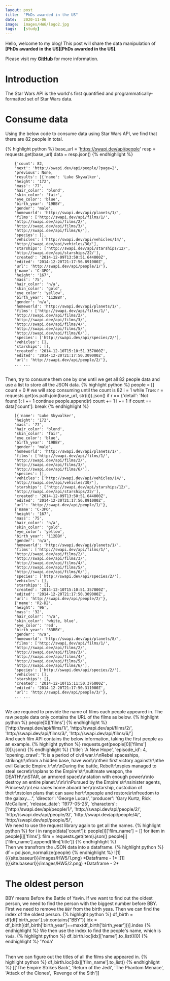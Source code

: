 ```yaml
---
layout: post
title:  "PhDs awarded in the US"
date:   2020-11-06
image:  images/HW6/logo2.jpg
tags:   [study]
---
```


Hello, welcome to my blog! This post will share the data manipulation of **[PhDs awarded in the US][PhDs awarded in the US]**.

Please visit my **[GitHub][GitHub]** for more information. 

# Introduction
The Star Wars API is the world's first quantified and programmatically-formatted set of Star Wars data.

# Consume data
Using the below code to consume data using Star Wars API, we find that there are 82 people in total. 

{% highlight python %}
base_url = 'https://swapi.dev/api/people'
resp = requests.get(base_url)
data = resp.json()
{% endhighlight %}

        {'count': 82,
        'next': 'http://swapi.dev/api/people/?page=2',
        'previous': None,
        'results': [{'name': 'Luke Skywalker',
        'height': '172',
        'mass': '77',
        'hair_color': 'blond',
        'skin_color': 'fair',
        'eye_color': 'blue',
        'birth_year': '19BBY',
        'gender': 'male',
        'homeworld': 'http://swapi.dev/api/planets/1/',
        'films': ['http://swapi.dev/api/films/1/',
        'http://swapi.dev/api/films/2/',
        'http://swapi.dev/api/films/3/',
        'http://swapi.dev/api/films/6/'],
        'species': [],
        'vehicles': ['http://swapi.dev/api/vehicles/14/',
        'http://swapi.dev/api/vehicles/30/'],
        'starships': ['http://swapi.dev/api/starships/12/',
        'http://swapi.dev/api/starships/22/'],
        'created': '2014-12-09T13:50:51.644000Z',
        'edited': '2014-12-20T21:17:56.891000Z',
        'url': 'http://swapi.dev/api/people/1/'},
        {'name': 'C-3PO',
        'height': '167',
        'mass': '75',
        'hair_color': 'n/a',
        'skin_color': 'gold',
        'eye_color': 'yellow',
        'birth_year': '112BBY',
        'gender': 'n/a',
        'homeworld': 'http://swapi.dev/api/planets/1/',
        'films': ['http://swapi.dev/api/films/1/',
        'http://swapi.dev/api/films/2/',
        'http://swapi.dev/api/films/3/',
        'http://swapi.dev/api/films/4/',
        'http://swapi.dev/api/films/5/',
        'http://swapi.dev/api/films/6/'],
        'species': ['http://swapi.dev/api/species/2/'],
        'vehicles': [],
        'starships': [],
        'created': '2014-12-10T15:10:51.357000Z',
        'edited': '2014-12-20T21:17:50.309000Z',
        'url': 'http://swapi.dev/api/people/2/'},
        ... ...


<br>
Then, try to consume them one by one until we get all 82 people data and use a list to store all the JSON data.
{% highlight python %}
people = []
count = 0 # we will stop consuming until the count is 82
i = 1
while True:
    r = requests.get(os.path.join(base_url, str(i))).json()
    if r == {'detail': 'Not found'}:
        i += 1
        continue
    people.append(r)
    count += 1
    i += 1
    if count == data['count']:
        break 
{% endhighlight %}

        [{'name': 'Luke Skywalker',
        'height': '172',
        'mass': '77',
        'hair_color': 'blond',
        'skin_color': 'fair',
        'eye_color': 'blue',
        'birth_year': '19BBY',
        'gender': 'male',
        'homeworld': 'http://swapi.dev/api/planets/1/',
        'films': ['http://swapi.dev/api/films/1/',
        'http://swapi.dev/api/films/2/',
        'http://swapi.dev/api/films/3/',
        'http://swapi.dev/api/films/6/'],
        'species': [],
        'vehicles': ['http://swapi.dev/api/vehicles/14/',
        'http://swapi.dev/api/vehicles/30/'],
        'starships': ['http://swapi.dev/api/starships/12/',
        'http://swapi.dev/api/starships/22/'],
        'created': '2014-12-09T13:50:51.644000Z',
        'edited': '2014-12-20T21:17:56.891000Z',
        'url': 'http://swapi.dev/api/people/1/'},
        {'name': 'C-3PO',
        'height': '167',
        'mass': '75',
        'hair_color': 'n/a',
        'skin_color': 'gold',
        'eye_color': 'yellow',
        'birth_year': '112BBY',
        'gender': 'n/a',
        'homeworld': 'http://swapi.dev/api/planets/1/',
        'films': ['http://swapi.dev/api/films/1/',
        'http://swapi.dev/api/films/2/',
        'http://swapi.dev/api/films/3/',
        'http://swapi.dev/api/films/4/',
        'http://swapi.dev/api/films/5/',
        'http://swapi.dev/api/films/6/'],
        'species': ['http://swapi.dev/api/species/2/'],
        'vehicles': [],
        'starships': [],
        'created': '2014-12-10T15:10:51.357000Z',
        'edited': '2014-12-20T21:17:50.309000Z',
        'url': 'http://swapi.dev/api/people/2/'},
        {'name': 'R2-D2',
        'height': '96',
        'mass': '32',
        'hair_color': 'n/a',
        'skin_color': 'white, blue',
        'eye_color': 'red',
        'birth_year': '33BBY',
        'gender': 'n/a',
        'homeworld': 'http://swapi.dev/api/planets/8/',
        'films': ['http://swapi.dev/api/films/1/',
        'http://swapi.dev/api/films/2/',
        'http://swapi.dev/api/films/3/',
        'http://swapi.dev/api/films/4/',
        'http://swapi.dev/api/films/5/',
        'http://swapi.dev/api/films/6/'],
        'species': ['http://swapi.dev/api/species/2/'],
        'vehicles': [],
        'starships': [],
        'created': '2014-12-10T15:11:50.376000Z',
        'edited': '2014-12-20T21:17:50.311000Z',
        'url': 'http://swapi.dev/api/people/3/'},
        ... ...


<br>
We are required to provide the name of films each people appeared in. The raw people data only contains the URL of the films as below.
{% highlight python %}
people[0]['films']
{% endhighlight %}
        ['http://swapi.dev/api/films/1/',
        'http://swapi.dev/api/films/2/',
        'http://swapi.dev/api/films/3/',
        'http://swapi.dev/api/films/6/']


<br>
And each film API contains the below information, taking the first people as an example.
{% highlight python %}
requests.get(people[0]['films'][0]).json()
{% endhighlight %}
        {'title': 'A New Hope',
        'episode_id': 4,
        'opening_crawl': "It is a period of civil war.\r\nRebel spaceships, striking\r\nfrom a hidden base, have won\r\ntheir first victory against\r\nthe evil Galactic Empire.\r\n\r\nDuring the battle, Rebel\r\nspies managed to steal secret\r\nplans to the Empire's\r\nultimate weapon, the DEATH\r\nSTAR, an armored space\r\nstation with enough power\r\nto destroy an entire planet.\r\n\r\nPursued by the Empire's\r\nsinister agents, Princess\r\nLeia races home aboard her\r\nstarship, custodian of the\r\nstolen plans that can save her\r\npeople and restore\r\nfreedom to the galaxy....",
        'director': 'George Lucas',
        'producer': 'Gary Kurtz, Rick McCallum',
        'release_date': '1977-05-25',
        'characters': ['http://swapi.dev/api/people/1/',
        'http://swapi.dev/api/people/2/',
        'http://swapi.dev/api/people/3/',
        'http://swapi.dev/api/people/4/',
        'http://swapi.dev/api/people/5/',


<br>
We need to use the request library again to get all the names.
{% highlight python %}
for i in range(data['count']):
    people[i]['film_name'] = []
    for item in people[i]['films']:
        film = requests.get(item).json()
        people[i]['film_name'].append(film['title'])     
{% endhighlight %}


<br>
Then we transfrom the JSON data into a dataframe.
{% highlight python %}
df = pd.json_normalize(people)
{% endhighlight %}
![1]({{site.baseurl}}/images/HW5/1.png)
*Dataframe - 1*
![1]({{site.baseurl}}/images/HW5/2.png)
*Dataframe - 2*

# The oldest person
BBY means Before the Battle of Yavin. If we want to find out the oldest person, we need to find the person with the biggest number before BBY. First we need to remove the `BBY` from the birth yeas. Then we can find the index of the oldest person.
{% highlight python %}
df_birth = df[df['birth_year'].str.contains("BBY")]
idx = df_birth[(df_birth['birth_year']==max(df_birth['birth_year']))].index
{% endhighlight %}
We then use the index to find the people's name, which is `Yoda`.
{% highlight python %}
df_birth.loc[idx]['name'].to_list()[0]
{% endhighlight %}
        'Yoda'

<br>
Then we can figure out the titles of all the films she appeared in.
{% highlight python %}
df_birth.loc[idx]['film_name'].to_list()
{% endhighlight %}
        [['The Empire Strikes Back',
        'Return of the Jedi',
        'The Phantom Menace',
        'Attack of the Clones',
        'Revenge of the Sith']]


<br>

[Star Wars Dataset]: https://swapi.dev/documentation
[GitHub]: https://github.com/eveyimi/eveyimi.github.io


<!-- https://medium.com/using-specialist-business-databases/creating-a-choropleth-map-using-geopandas-and-financial-data-c76419258746 -->